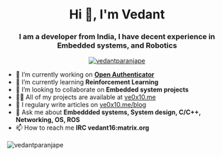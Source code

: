 <h1 align="center">Hi 👋, I'm Vedant</h1>
<h3 align="center">I am a developer from India, I have decent experience in Embedded systems, and Robotics</h3>

<p align="center"> <a href="https://github.com/ryo-ma/github-profile-trophy"><img src="https://github-profile-trophy.vercel.app/?username=vedantparanjape&theme=monokai" alt="vedantparanjape" /></a> </p>

- 🔭 I’m currently working on **[Open Authenticator](https://github.com/Open-Authenticator)**
- 🌱 I’m currently learning **Reinforcement Learning**
- 👯 I’m looking to collaborate on **Embedded system projects**
- 👨‍💻 All of my projects are available at [ve0x10.me](https://ve0x10.me)
- 📝 I regulary write articles on [ve0x10.me/blog](https://ve0x10.me/blog)
- 💬 Ask me about **Embeddded systems, System design, C/C++, Networking, OS, ROS**
- 📫 How to reach me **IRC vedant16:matrix.org**

<p>&nbsp;<img align="center" src="https://github-readme-stats.vercel.app/api?username=vedantparanjape&show_icons=true&locale=en" alt="vedantparanjape" /></p>


